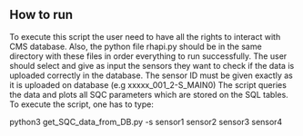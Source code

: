 ## How to run

To execute this script the user need to have all the rights to interact with CMS database. 
Also, the python file rhapi.py should be in the same directory with these files in order everything to run successfully.
The user should select and give as input the sensors they want to check if the data is uploaded correctly in the database.
The sensor ID must be given exactly as it is uploaded on database (e.g xxxxx_001_2-S_MAIN0)
The script queries the data and plots all SQC parameters which are stored on the SQL tables.
To execute the script, one has to type:

python3 get_SQC_data_from_DB.py -s sensor1 sensor2 sensor3 sensor4

